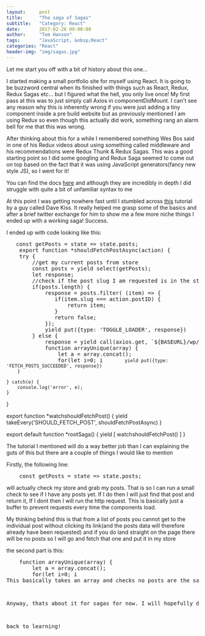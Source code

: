 ```yaml
---
layout:     post
title:      "The saga of Sagas"
subtitle:   "Category: React"
date:       2017-02-28 09:00:00
author:     "Tom Hanson"
tags:       "JavaScript, &nbsp;React"
categories: "React"
header-img: "img/sagas.jpg"
---
```


<p>Let me start you off with a bit of history about this one...</p>
<p>I started making a small portfolio site for myself using React. It is going to be buzzword central when its finished with things such as React, Redux, Redux Sagas etc... but I figured what the hell, you only live once!
My first pass at this was to just simply call Axios in componentDidMount. I can't see any reason why this is inherently wrong if you were just adding a tiny component inside a pre build website but as previously mentioned I am using Redux 
so even though this actually did work, something rang an alarm bell for me that this was wrong.
</p>
<p>After thinking about this for a while I remembered something Wes Bos said in one of his Redux videos about using something called middleware and his recommendations were Redux Thunk &amp; Redux Sagas. This was a good starting point so I did some googling and Redux Saga seemed to come out on top based on the fact that it was using JavaScript generators(fancy new style JS), so I went for it!</p>
<p>You can find the docs <a href="https://redux-saga.github.io/redux-saga/docs/ExternalResources.html" target="_blank" rel="noopener">here</a> and although they are incredibly in depth I did struggle with quite a bit of unfamiliar syntax to me</p>
<p>At this point I was getting nowhere fast until I stumbled across <a href="https://www.youtube.com/watch?v=msx0Qiu8NxQ" target="_blank" rel="noopener">this</a> tutorial by a guy called Dave Kiss. It really helped me grasp some of the basics and after a brief twitter exchange for him to show me a few more niche things I ended up with a working saga! Success. </p>
<p>I ended up with code looking like this:</p>
<pre>
   const getPosts = state => state.posts;
    export function *shouldFetchPostAsync(action) {
    try {
        //get my current posts from store
        const posts = yield select(getPosts);
        let response;
        //check if the post slug I am requested is in the store already
        if(posts.length) {
            response = posts.filter( (item) => {
               if(item.slug === action.postID) {
                   return item;
               }
               return false;
            });
            yield put({type: 'TOGGLE_LOADER', response})
        } else {
            response = yield call(axios.get, `${BASEURL}/wp/v2/projects?slug=${ action.postID }`);
            function arrayUnique(array) {
                let a = array.concat();
                for(let i=0; i<a.length; ++i) {
                    for(let j=i+1; j<a.length; ++j) {
                        if(a[i] === a[j])
                            a.splice(j--, 1);
                    }
                }
                return a;
            }
            // concatenate both arrays and then filter them for only unique ones
            response.data = arrayUnique(posts.concat(response.data));

            yield put({type: 'FETCH_POSTS_SUCCEEDED', response})
        }

    } catch(e) {
        console.log('error', e);
    }
}

export function *watchshouldFetchPost() {
    yield takeEvery('SHOULD_FETCH_POST', shouldFetchPostAsync)
}

export default function *rootSaga() {
    yield [
        watchshouldFetchPost()
    ]
}
</pre>

<p>The tutorial I mentioned will do a way better job than I can explaining the guts of this but there are a couple of things I would like to mention</p>
<p>Firstly, the following line:
<pre>
    const getPosts = state => state.posts;
</pre>
will actually check my store and grab my posts. That is so I can run a small check to see if I have any posts yet. If I do then I will just find that post and return it, If I dont then I will run the http request.
This is basically just a buffer to prevent requests every time the components load.</p>
<p>My thinking behind this is that from a list of posts you cannot get to the individual post without clicking its link(and the posts data will therefore already have been requested) and if you do land straight on the page there will be no posts so I will go and fetch that one and put it in my store</p>
<p>the second part is this:
<pre>
    function arrayUnique(array) {
        let a = array.concat();
        for(let i=0; i<a.length; ++i) {
            for(let j=i+1; j<a.length; ++j) {
                if(a[i] === a[j])
                    a.splice(j--, 1);
            }
        }
        return a;
    }
</pre>
This basically takes an array and checks no posts are the same in it. Just so I never have any duplicate posts in my store - though as I look at it now I am wondering if I will ever need that so that may go!
</p>
<p>Anyway, thats about it for sagas for now. I will hopefully do an updated post when I actually know a bit more but for now it is working and I soret of understand why!</p>
<p>back to learning!</p>
